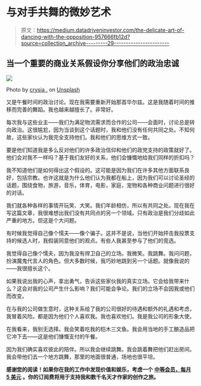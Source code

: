 # 与对手共舞的微妙艺术

> 原文：<https://medium.datadriveninvestor.com/the-delicate-art-of-dancing-with-the-opposition-957666fb12d?source=collection_archive---------29----------------------->

## 当一个重要的商业关系假设你分享他们的政治忠诚

![](img/e5636b704c36e9e37e3a2601b5be5bb9.png)

Photo by [crysia .](https://unsplash.com/@crysia?utm_source=unsplash&utm_medium=referral&utm_content=creditCopyText) on [Unsplash](https://unsplash.com/s/photos/tango?utm_source=unsplash&utm_medium=referral&utm_content=creditCopyText)

又是午餐时间的政治讨论。现在我需要重新开始那首华尔兹。这是我随着时间的推移而完善的舞蹈。我也越来越擅长了。非常好。

每次我与这些业主——我们为满足物流需求而合作的公司——会面时，讨论总是转向政治。这很尴尬，因为当谈到这个话题时，我和他们没有任何共同之处。不知何故，这些家伙认为我完全支持他们。我和他们的思维方式一致。

要是他们知道我是多么反对他们的许多政治信仰和他们的政党支持的政策就好了。他们会对我不一样吗？基于我们友好的关系，他们会慷慨地给我们同样的折扣吗？

我不知道他们是如何得出这个假设的。这可能是因为我们在许多其他方面联系良好，包括宗教。也许这就是为什么他们认为我都在船上，因为我们可以讨论圣经的话题，围绕食物，旅游，音乐，体育，电影，家庭，宠物和各种商业问题进行很好的对话。

我们就各种各样的事情开玩笑、大笑。我们年龄相仿，所以有共同之处。现在我在写这篇文章，我很难想出我们没有共同点的另一个领域。只有政治是我们分歧如此严重的地方。但这是个大问题。

有时候我觉得自己像个懦夫——像个骗子。这并不是说，当他们开始抨击我投票支持的候选人时，我假装同意他们的观点。有些人我甚至参与了他们的竞选。

我觉得自己像个懦夫，因为我没有捍卫自己的立场。我微笑。我跳舞。我问问题，扮演魔鬼代言人的角色。但大多数时候，我巧妙地跳到另一个话题。就像我说的——我很擅长这个。

如果我说出我的心声，拿出勇气，告诉这些家伙我的真实立场。它会给我带来什么？这会对我的公司产生什么影响？我们可能会争论。我们的立场不会因我或他们而改变。

在与我的公司做生意时，这种关系给了我的公司很好的待遇和额外的礼遇和考虑，我冒着风险。都是因为他们个人喜欢我。我也喜欢他们。我是我公司的形象大使。

在我看来，我别无选择。我会笑着吃我的桤木三文鱼。我会用当地的手工酿造品把它冲下去——这是他们慷慨支付的午餐。

因为我们确实喜欢彼此的陪伴。所以我会继续跳舞。我会跳着舞把他们赶出房间。我会带他们去一个地方跳舞，那里的地面很普通，场地也很平坦。

**感谢您的阅读！如果你在我的工作中发现价值和娱乐，考虑一个** [**中等会员，每月 5 美元**](https://jimfarina.medium.com/membership) **。你的订阅费将用于支持我和数千名天才作家的创作之旅。**